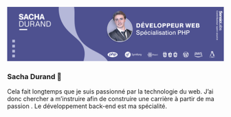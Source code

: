 ![Cover](https://github.com/DurandSacha/DurandSacha/blob/master/img/LinkedinCoverSachaDurand.png)

### Sacha Durand 👋

Cela fait longtemps que je suis passionné par la technologie du web. J’ai donc chercher a m’instruire afin de construire une carrière à partir de ma passion . Le développement back-end est ma spécialité.

<!--
**DurandSacha/DurandSacha** is a ✨ _special_ ✨ repository because its `README.md` (this file) appears on your GitHub profile.

Here are some ideas to get you started:

- 🔭 I’m currently working on private project, and open-source softwares
- 🌱 I’m currently learning python ( flask ) and .NET
- 💬 Ask me about PHP, symfony
<!--
- 👯 I’m looking to collaborate on ...
- 🤔 I’m looking for help with ...
- 📫 How to reach me: ...
- 😄 Pronouns: ...
- ⚡ Fun fact: ...
-->
